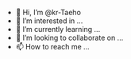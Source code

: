 - 👋 Hi, I’m @kr-Taeho
- 👀 I’m interested in ...
- 🌱 I’m currently learning ...
- 💞️ I’m looking to collaborate on ...
- 📫 How to reach me ...

<!---
kr-Taeho/kr-Taeho is a ✨ special ✨ repository because its `README.md` (this file) appears on your GitHub profile.
You can click the Preview link to take a look at your changes.
--->

